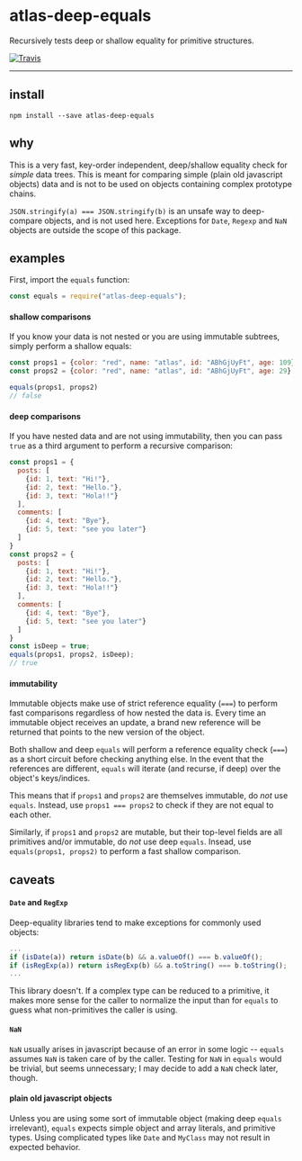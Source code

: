 # atlas-deep-equals

Recursively tests deep or shallow equality for primitive structures.

[![Travis](https://img.shields.io/travis/atlassubbed/atlas-deep-equals.svg)](https://travis-ci.org/atlassubbed/atlas-deep-equals)

---

## install

```
npm install --save atlas-deep-equals
```

## why

This is a very fast, key-order independent, deep/shallow equality check for *simple* data trees. This is meant for comparing simple (plain old javascript objects) data and is not to be used on objects containing complex prototype chains.

`JSON.stringify(a) === JSON.stringify(b)` is an unsafe way to deep-compare objects, and is not used here. Exceptions for `Date`, `Regexp` and `NaN` objects are outside the scope of this package. 

## examples

First, import the `equals` function:

```javascript
const equals = require("atlas-deep-equals");
```

#### shallow comparisons

If you know your data is not nested or you are using immutable subtrees, simply perform a shallow equals:

```javascript
const props1 = {color: "red", name: "atlas", id: "ABhGjUyFt", age: 109}
const props2 = {color: "red", name: "atlas", id: "ABhGjUyFt", age: 29}

equals(props1, props2)
// false
```

#### deep comparisons

If you have nested data and are not using immutability, then you can pass `true` as a third argument to perform a recursive comparison:

```javascript
const props1 = {
  posts: [
    {id: 1, text: "Hi!"},
    {id: 2, text: "Hello."},
    {id: 3, text: "Hola!!"}
  ],
  comments: [
    {id: 4, text: "Bye"},
    {id: 5, text: "see you later"}
  ]
}
const props2 = {
  posts: [
    {id: 1, text: "Hi!"},
    {id: 2, text: "Hello."},
    {id: 3, text: "Hola!!"}
  ],
  comments: [
    {id: 4, text: "Bye"},
    {id: 5, text: "see you later"}
  ]
}
const isDeep = true;
equals(props1, props2, isDeep);
// true
```

#### immutability

Immutable objects make use of strict reference equality (`===`) to perform fast comparisons regardless of how nested the data is. Every time an immutable object receives an update, a brand new reference will be returned that points to the new version of the object.

Both shallow and deep `equals` will perform a reference equality check (`===`) as a short circuit before checking anything else. In the event that the references are different, `equals` will iterate (and recurse, if deep) over the object's keys/indices.

This means that if `props1` and `props2` are themselves immutable, do *not* use `equals`. Instead, use `props1 === props2` to check if they are not equal to each other.

Similarly, if `props1` and `props2` are mutable, but their top-level fields are all primitives and/or immutable, do *not* use deep `equals`. Insead, use `equals(props1, props2)` to perform a fast shallow comparison.

## caveats

#### `Date` and `RegExp`

Deep-equality libraries tend to make exceptions for commonly used objects:

```javascript
...
if (isDate(a)) return isDate(b) && a.valueOf() === b.valueOf();
if (isRegExp(a)) return isRegExp(b) && a.toString() === b.toString();
...
```

This library doesn't. If a complex type can be reduced to a primitive, it makes more sense for the caller to normalize the input than for `equals` to guess what non-primitives the caller is using.

#### `NaN`

`NaN` usually arises in javascript because of an error in some logic -- `equals` assumes `NaN` is taken care of by the caller. Testing for `NaN` in `equals` would be trivial, but seems unnecessary; I may decide to add a `NaN` check later, though.

#### plain old javascript objects

Unless you are using some sort of immutable object (making deep `equals` irrelevant), `equals` expects simple object and array literals, and primitive types. Using complicated types like `Date` and `MyClass` may not result in expected behavior.
